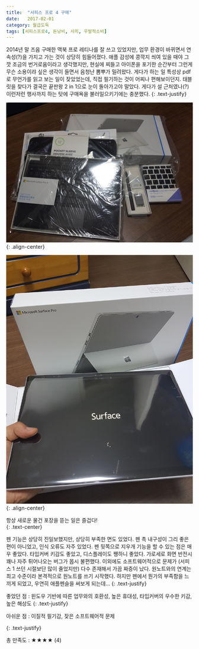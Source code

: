 ```yaml
---
title:  "서피스 프로 4 구매"
date:   2017-02-01
category: 월급도둑
tags: [서피스프로4, 돈낭비, 사치, 우발적소비]
---
```


2014년 말 즈음 구매한 맥북 프로 레티나를 잘 쓰고 있었지만, 업무 환경이 바뀌면서 연속성(?)을 가지고 가는 것이 상당히 힘들어졌다. 애플 감성에 콩깍지 씌여 있을 때야 그깟 조금의 번거로움이라고 생각했지만, 현실에 찌들고 아이폰을 포기한 순간부터 그런게 무슨 소용이랴 싶은 생각이 들면서 음청난 뽐뿌가 밀려왔다. 게다가 하는 일 특성상 pdf로 무언가를 읽고 보는 일이 잦았었는데, 직접 필기하는 것이 어찌나 편해보이던지. 태블릿을 찾다가 결국은 끝판왕 2 in 1으로 눈이 돌아가고야 말았다. 게다가 설 근처였나(?) 이런저런 행사까지 하는 탓에 구매욕을 불러일으키기에는 충분했다.
{: .text-justify}



![jpg](/images/salary-lupine/2017-02-01-1.jpg){: .align-center}

![jpg](/images/salary-lupine/2017-02-01-2.jpg){: .align-center}

<figcaption>항상 새로운 물건 포장을 뜯는 일은 즐겁다!</figcaption>
{: .text-center}



펜 기능은 상당히 진일보했지만, 상당히 부족한 면도 있었다. 펜 촉 내구성이 그리 좋은 편이 아니었고, 인식 오류도 자주 있었다. 펜 뒷쪽으로 지우개 기능을 할 수 있는 점은 매우 좋았다. 타입커버 키감도 좋았고, 디스플레이도 쨍하니 좋았다. 가로세로 화면 반전시 꽤나 자주 튀어나오는 버그가 몹시 불편했다. 이외에도 소프트웨어적으로 문제가 (서피스 1 쓰던 시절보단 많이 줄었지만) 다수 존재해서 가끔 짜증이 났다. 원노트와의 연계는 최고 수준이라 본격적으로 원노트를 쓰기 시작했다. 하지만 펜에서 뭔가의 부족함을 느끼게 되었고, 우연히 애플펜슬을 써보게 되는데...
{: .text-justify}



좋았던 점 : 윈도우 기반에 따른 업무와의 호환성, 높은 휴대성, 타입커버의 우수한 키감, 높은 해상도
{: .text-justify}

아쉬운 점 : 이질적 필기감, 잦은 소프트웨어적 문제

{: .text-justify}



총 만족도 : ★★★★  (4)

## ㅤㅤ

